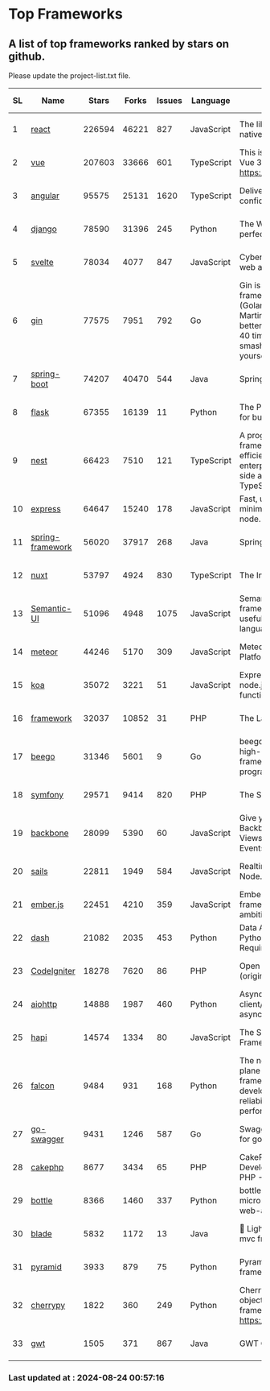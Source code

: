 # Top Frameworks
## A list of top frameworks ranked by stars on github.  
Please update the project-list.txt file.

| SL| Name  | Stars| Forks| Issues | Language | Description | Last Commit |
| --| ------| -----| ---- | ------ | -------- | ----------- | ----------- |
| 1 | [react](https://github.com/facebook/react) | 226594 | 46221 | 827 | JavaScript | The library for web and native user interfaces. | 2024-08-23 22:24:44 |
| 2 | [vue](https://github.com/vuejs/vue) | 207603 | 33666 | 601 | TypeScript | This is the repo for Vue 2. For Vue 3, go to https://github.com/vuejs/core | 2024-06-14 12:52:12 |
| 3 | [angular](https://github.com/angular/angular) | 95575 | 25131 | 1620 | TypeScript | Deliver web apps with confidence 🚀 | 2024-08-23 21:46:54 |
| 4 | [django](https://github.com/django/django) | 78590 | 31396 | 245 | Python | The Web framework for perfectionists with deadlines. | 2024-08-23 16:07:47 |
| 5 | [svelte](https://github.com/sveltejs/svelte) | 78034 | 4077 | 847 | JavaScript | Cybernetically enhanced web apps | 2024-08-23 19:10:10 |
| 6 | [gin](https://github.com/gin-gonic/gin) | 77575 | 7951 | 792 | Go | Gin is a HTTP web framework written in Go (Golang). It features a Martini-like API with much better performance -- up to 40 times faster. If you need smashing performance, get yourself some Gin. | 2024-07-14 12:34:34 |
| 7 | [spring-boot](https://github.com/spring-projects/spring-boot) | 74207 | 40470 | 544 | Java | Spring Boot | 2024-08-23 15:29:20 |
| 8 | [flask](https://github.com/pallets/flask) | 67355 | 16139 | 11 | Python | The Python micro framework for building web applications. | 2024-08-24 00:20:31 |
| 9 | [nest](https://github.com/nestjs/nest) | 66423 | 7510 | 121 | TypeScript | A progressive Node.js framework for building efficient, scalable, and enterprise-grade server-side applications with TypeScript/JavaScript 🚀 | 2024-08-22 06:43:41 |
| 10 | [express](https://github.com/expressjs/express) | 64647 | 15240 | 178 | JavaScript | Fast, unopinionated, minimalist web framework for node. | 2024-08-23 20:39:13 |
| 11 | [spring-framework](https://github.com/spring-projects/spring-framework) | 56020 | 37917 | 268 | Java | Spring Framework | 2024-08-23 09:24:22 |
| 12 | [nuxt](https://github.com/nuxt/nuxt) | 53797 | 4924 | 830 | TypeScript | The Intuitive Vue Framework. | 2024-08-23 20:08:58 |
| 13 | [Semantic-UI](https://github.com/Semantic-Org/Semantic-UI) | 51096 | 4948 | 1075 | JavaScript | Semantic is a UI component framework based around useful principles from natural language. | 2023-01-11 17:05:32 |
| 14 | [meteor](https://github.com/meteor/meteor) | 44246 | 5170 | 309 | JavaScript | Meteor, the JavaScript App Platform | 2024-08-23 16:45:03 |
| 15 | [koa](https://github.com/koajs/koa) | 35072 | 3221 | 51 | JavaScript | Expressive middleware for node.js using ES2017 async functions | 2024-08-18 20:27:08 |
| 16 | [framework](https://github.com/laravel/framework) | 32037 | 10852 | 31 | PHP | The Laravel Framework. | 2024-08-23 18:49:36 |
| 17 | [beego](https://github.com/beego/beego) | 31346 | 5601 | 9 | Go | beego is an open-source, high-performance web framework for the Go programming language. | 2024-08-22 13:32:16 |
| 18 | [symfony](https://github.com/symfony/symfony) | 29571 | 9414 | 820 | PHP | The Symfony PHP framework | 2024-08-22 20:18:59 |
| 19 | [backbone](https://github.com/jashkenas/backbone) | 28099 | 5390 | 60 | JavaScript | Give your JS App some Backbone with Models, Views, Collections, and Events | 2024-03-06 23:22:47 |
| 20 | [sails](https://github.com/balderdashy/sails) | 22811 | 1949 | 584 | JavaScript | Realtime MVC Framework for Node.js | 2024-05-17 22:00:56 |
| 21 | [ember.js](https://github.com/emberjs/ember.js) | 22451 | 4210 | 359 | JavaScript | Ember.js - A JavaScript framework for creating ambitious web applications | 2024-08-22 01:17:57 |
| 22 | [dash](https://github.com/plotly/dash) | 21082 | 2035 | 453 | Python | Data Apps & Dashboards for Python. No JavaScript Required. | 2024-08-23 17:24:58 |
| 23 | [CodeIgniter](https://github.com/bcit-ci/CodeIgniter) | 18278 | 7620 | 86 | PHP | Open Source PHP Framework (originally from EllisLab) | 2024-03-20 03:51:42 |
| 24 | [aiohttp](https://github.com/aio-libs/aiohttp) | 14888 | 1987 | 460 | Python | Asynchronous HTTP client/server framework for asyncio and Python | 2024-08-23 15:13:54 |
| 25 | [hapi](https://github.com/hapijs/hapi) | 14574 | 1334 | 80 | JavaScript | The Simple, Secure Framework Developers Trust | 2024-07-04 00:48:01 |
| 26 | [falcon](https://github.com/falconry/falcon) | 9484 | 931 | 168 | Python | The no-magic web data plane API and microservices framework for Python developers, with a focus on reliability, correctness, and performance at scale. | 2024-08-23 10:03:13 |
| 27 | [go-swagger](https://github.com/go-swagger/go-swagger) | 9431 | 1246 | 587 | Go | Swagger 2.0 implementation for go | 2024-05-13 17:21:38 |
| 28 | [cakephp](https://github.com/cakephp/cakephp) | 8677 | 3434 | 65 | PHP | CakePHP: The Rapid Development Framework for PHP - Official Repository | 2024-08-13 12:24:42 |
| 29 | [bottle](https://github.com/bottlepy/bottle) | 8366 | 1460 | 337 | Python | bottle.py is a fast and simple micro-framework for python web-applications. | 2024-01-03 22:31:48 |
| 30 | [blade](https://github.com/lets-blade/blade) | 5832 | 1172 | 13 | Java | :rocket: Lightning fast and elegant mvc framework for Java8 | 2024-06-17 01:05:35 |
| 31 | [pyramid](https://github.com/Pylons/pyramid) | 3933 | 879 | 75 | Python | Pyramid - A Python web framework | 2024-06-10 16:09:42 |
| 32 | [cherrypy](https://github.com/cherrypy/cherrypy) | 1822 | 360 | 249 | Python | CherryPy is a pythonic, object-oriented HTTP framework.      https://cherrypy.dev | 2024-07-02 23:41:56 |
| 33 | [gwt](https://github.com/gwtproject/gwt) | 1505 | 371 | 867 | Java | GWT Open Source Project | 2024-08-14 13:17:48 |

### Last updated at : 2024-08-24 00:57:16

